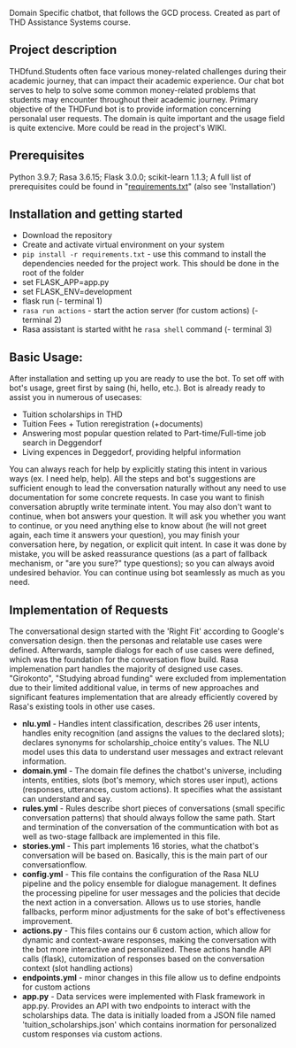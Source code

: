 Domain Specific chatbot, that follows the GCD process. Created as part of THD Assistance Systems course.

## Project description
THDfund.Students often face various money-related challenges during their academic journey, that can impact their academic experience. Our chat bot serves to help to solve some common money-related problems that students may encounter throughout their academic journey. Primary objective of the THDFund bot is to provide information concerning personalal user requests. The domain is quite important and the usage field is quite extencive. More could be read in the project's WIKI.

## Prerequisites
Python 3.9.7; Rasa 3.6.15; Flask 3.0.0; scikit-learn 1.1.3;
A full list of prerequisites could be found in "[requirements.txt](https://mygit.th-deg.de/rz28551/my_first_project/-/blob/main/requirements.txt)" (also see 'Installation')

## Installation and getting started
- Download the repository
- Create and activate virtual environment on your system
- `pip install -r requirements.txt` - use this command to install the dependencies needed for the project work. This should be done in the root of the folder
- set FLASK_APP=app.py
- set FLASK_ENV=development
- flask run (- terminal 1)
- `rasa run actions` - start the action server (for custom actions) (- terminal 2)
- Rasa assistant is started witht he `rasa shell` command  (- terminal 3)

## Basic Usage:
After installation and setting up you are ready to use the bot. To set off with bot's usage, greet first by saing (hi, hello, etc.). Bot is already ready to assist you in numerous of usecases:  
- Tuition scholarships in THD
- Tuition Fees + Tution reregistration (+documents)
- Answering most popular question related to Part-time/Full-time job search in Deggendorf
- Living expences in Deggedorf, providing helpful information

You can always reach for help by explicitly stating this intent in various ways (ex. I need help, help). All the steps and bot's suggestions are sufficient enough to lead the conversation naturally without any need to use documentation for some concrete requests. In case you want to finish conversation abruptly write terminate intent. You may also don't want to continue, when bot answers your question. It will ask you whether you want to continue, or you need anything else to know about (he will not greet again, each time it answers your question), you may finish your conversation here, by negation, or explicit quit intent. In case it was done by mistake, you will be asked reassurance questions (as a part of fallback mechanism, or "are you sure?" type questions); so you can always avoid undesired behavior. You can continue using bot seamlessly as much as you need.



## Implementation of Requests
The conversational design started with the 'Right Fit' according to Google's conversation design. then the personas and relatable use cases were defined. Afterwards, sample dialogs for each of use cases were defined, which was the foundation for the conversation flow build. Rasa implemenation part handles the majority of designed use cases. "Girokonto", "Studying abroad funding" were excluded from implementation due to their limited additional value, in terms of new approaches and significant features implementation that are already efficiently covered by Rasa's existing tools in other use cases. 
- **nlu.yml** - Handles intent classification, describes 26 user intents, handles enity recognition (and assigns the values to the declared slots); declares synonyms for scholarship_choice entity's values. The NLU model uses this data to understand user messages and extract relevant information.
- **domain.yml** - The domain file defines the chatbot's universe, including intents, entities, slots (bot's memory, which stores user input), actions (responses, utterances, custom actions). It specifies what the assistant can understand and say.
- **rules.yml** - Rules describe short pieces of conversations (small specific conversation patterns) that should always follow the same path. Start and termination of the conversation of the communtication with bot as well as two-stage fallback are implemented in this file.
- **stories.yml** - This part implements 16 stories, what the chatbot's conversation will be based on. Basically, this is the main part of our conversationflow. 
- **config.yml** - This file contains the configuration of the Rasa NLU pipeline and the policy ensemble for dialogue management. It defines the processing pipeline for user messages and the policies that decide the next action in a conversation. Allows us to use stories, handle fallbacks, perform minor adjustments for the sake of bot's effectiveness improvement.
- **actions.py** - This files contains our 6 custom action, which allow for dynamic and context-aware responses, making the conversation with the bot more interactive and personalized. These actions handle API calls (flask), cutomization of responses based on the conversation context (slot handling actions)
- **endpoints.yml** - minor changes in this file allow us to define endpoints for custom actions
- **app.py** - Data services were implemented with Flask framework in app.py. Provides an API with two endpoints to interact with the scholarships data. The data is initially loaded from a JSON file named 'tuition_scholarships.json' which contains inormation for personalized custom responses via custom actions.



